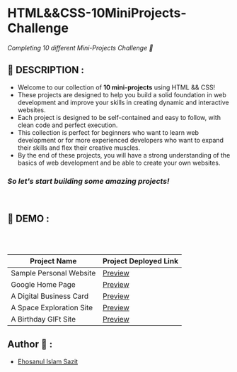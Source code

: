 # HTML&&CSS-10MiniProjects-Challenge

_Completing 10 different Mini-Projects Challenge 🚀_

## 📙 DESCRIPTION :

- Welcome to our collection of **10 mini-projects** using HTML && CSS!
- These projects are designed to help you build a solid foundation in web development and improve your skills in creating dynamic and interactive websites.
- Each project is designed to be self-contained and easy to follow, with clean code and perfect execution.
- This collection is perfect for beginners who want to learn web development or for more experienced developers who want to expand their skills and flex their creative muscles.
- By the end of these projects, you will have a strong understanding of the basics of web development and be able to create your own websites.

<h3><em>So let's start building some amazing projects!</em></h3>
<br>

## 📸 DEMO :

<br><br>

| Project Name             | Project Deployed Link                                                                  |
| ------------------------ | -------------------------------------------------------------------------------------- |
| Sample Personal Website  | [Preview](https://sazit96.github.io/HTML-And-CSS-Projects/SamplePersonalWebsite/)      |
| Google Home Page         | [Preview](https://sazit96.github.io/HTML-And-CSS-Projects/Googleweb/)                  |
| A Digital Business Card  | [Preview](https://sazit96.github.io/HTML-And-CSS-Projects/BuildADigitalBusinessCard/)  |
| A Space Exploration Site | [Preview](https://sazit96.github.io/HTML-And-CSS-Projects/BuildASpaceExplorationSite/) |
| A Birthday GIFt Site     | [Preview](https://sazit96.github.io/HTML-And-CSS-Projects/BuildABirthdayGIFtSite/)     |

## Author 👋 :

- [Ehosanul Islam Sazit](https://github.com/sazit96)
